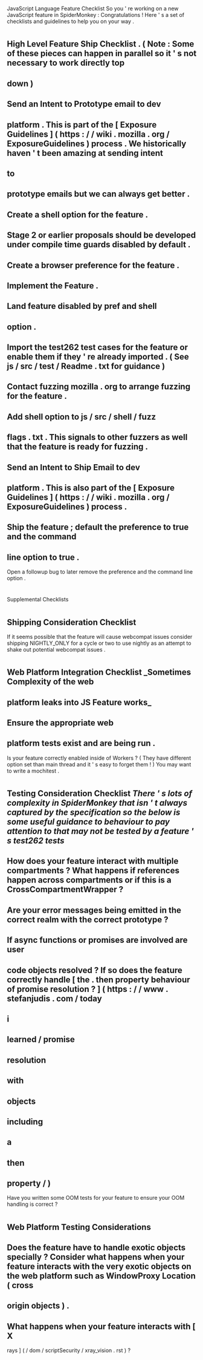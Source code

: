 #
JavaScript
Language
Feature
Checklist
So
you
'
re
working
on
a
new
JavaScript
feature
in
SpiderMonkey
:
Congratulations
!
Here
'
s
a
set
of
checklists
and
guidelines
to
help
you
on
your
way
.
#
#
High
Level
Feature
Ship
Checklist
.
(
Note
:
Some
of
these
pieces
can
happen
in
parallel
so
it
'
s
not
necessary
to
work
directly
top
-
down
)
-
Send
an
Intent
to
Prototype
email
to
dev
-
platform
.
This
is
part
of
the
[
Exposure
Guidelines
]
(
https
:
/
/
wiki
.
mozilla
.
org
/
ExposureGuidelines
)
process
.
We
historically
haven
'
t
been
amazing
at
sending
intent
-
to
-
prototype
emails
but
we
can
always
get
better
.
-
Create
a
shell
option
for
the
feature
.
-
Stage
2
or
earlier
proposals
should
be
developed
under
compile
time
guards
disabled
by
default
.
-
Create
a
browser
preference
for
the
feature
.
-
Implement
the
Feature
.
-
Land
feature
disabled
by
pref
and
shell
-
option
.
-
Import
the
test262
test
cases
for
the
feature
or
enable
them
if
they
'
re
already
imported
.
(
See
js
/
src
/
test
/
Readme
.
txt
for
guidance
)
-
Contact
fuzzing
mozilla
.
org
to
arrange
fuzzing
for
the
feature
.
-
Add
shell
option
to
js
/
src
/
shell
/
fuzz
-
flags
.
txt
.
This
signals
to
other
fuzzers
as
well
that
the
feature
is
ready
for
fuzzing
.
-
Send
an
Intent
to
Ship
Email
to
dev
-
platform
.
This
is
also
part
of
the
[
Exposure
Guidelines
]
(
https
:
/
/
wiki
.
mozilla
.
org
/
ExposureGuidelines
)
process
.
-
Ship
the
feature
;
default
the
preference
to
true
and
the
command
-
line
option
to
true
.
-
Open
a
followup
bug
to
later
remove
the
preference
and
the
command
line
option
.
#
#
Supplemental
Checklists
#
#
#
Shipping
Consideration
Checklist
-
If
it
seems
possible
that
the
feature
will
cause
webcompat
issues
consider
shipping
NIGHTLY_ONLY
for
a
cycle
or
two
to
use
nightly
as
an
attempt
to
shake
out
potential
webcompat
issues
.
#
#
#
Web
Platform
Integration
Checklist
_Sometimes
Complexity
of
the
web
-
platform
leaks
into
JS
Feature
works_
-
Ensure
the
appropriate
web
-
platform
tests
exist
and
are
being
run
.
-
Is
your
feature
correctly
enabled
inside
of
Workers
?
(
They
have
different
option
set
than
main
thread
and
it
'
s
easy
to
forget
them
!
)
You
may
want
to
write
a
mochitest
.
#
#
#
Testing
Consideration
Checklist
_There
'
s
lots
of
complexity
in
SpiderMonkey
that
isn
'
t
always
captured
by
the
specification
so
the
below
is
some
useful
guidance
to
behaviour
to
pay
attention
to
that
may
not
be
tested
by
a
feature
'
s
test262
tests_
-
How
does
your
feature
interact
with
multiple
compartments
?
What
happens
if
references
happen
across
compartments
or
if
this
is
a
CrossCompartmentWrapper
?
-
Are
your
error
messages
being
emitted
in
the
correct
realm
with
the
correct
prototype
?
-
If
async
functions
or
promises
are
involved
are
user
-
code
objects
resolved
?
If
so
does
the
feature
correctly
handle
[
the
.
then
property
behaviour
of
promise
resolution
?
]
(
https
:
/
/
www
.
stefanjudis
.
com
/
today
-
i
-
learned
/
promise
-
resolution
-
with
-
objects
-
including
-
a
-
then
-
property
/
)
-
Have
you
written
some
OOM
tests
for
your
feature
to
ensure
your
OOM
handling
is
correct
?
#
#
#
#
Web
Platform
Testing
Considerations
-
Does
the
feature
have
to
handle
exotic
objects
specially
?
Consider
what
happens
when
your
feature
interacts
with
the
very
exotic
objects
on
the
web
platform
such
as
WindowProxy
Location
(
cross
-
origin
objects
)
.
-
What
happens
when
your
feature
interacts
with
[
X
-
rays
]
(
/
dom
/
scriptSecurity
/
xray_vision
.
rst
)
?
